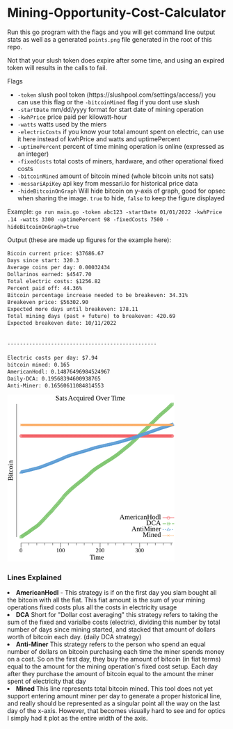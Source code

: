 <h1>Mining-Opportunity-Cost-Calculator</h1>

Run this go program with the flags and you will get command line output stats as well as a generated `points.png` file generated in the root of this repo.

Not that your slush token does expire after some time, and using an expired token will results in the calls to fail.

Flags

<ul>
<li><code>-token</code> slush pool token (https://slushpool.com/settings/access/) you can use this flag or the <code>-bitcoinMined</code> flag if you dont use slush</li>
<li><code>-startDate</code> mm/dd/yyyy format for start date of mining operation</li>
<li><code>-kwhPrice</code> price paid per kilowatt-hour</li>
<li><code>-watts</code> watts used by the miers</li>
<li><code>-electricCosts</code> if you know your total amount spent on electric, can use it here instead of kwhPrice and watts and uptimePercent</li>
<li><code>-uptimePercent</code> percent of time mining operation is online (expressed as an integer)</li>
<li><code>-fixedCosts</code> total costs of miners, hardware, and other operational fixed costs</li>
<li><code>-bitcoinMined</code> amount of bitcoin mined (whole bitcoin units not sats)</li>
<li><code>-messariApiKey</code> api key from messari.io for historical price data</li>
<li><code>-hideBitcoinOnGraph</code> Will hide bitcoin on y-axis of graph, good for opsec when sharing the image. <code>true</code> to hide, <code>false</code> to keep the figure displayed</li>
</ul>

Example: `go run main.go -token abc123 -startDate 01/01/2022 -kwhPrice .14 -watts 3300 -uptimePercent 98 -fixedCosts 7500 -hideBitcoinOnGraph=true`

Output (these are made up figures for the example here):
```
Bicoin current price: $37686.67
Days since start: 320.3
Average coins per day: 0.00032434
Dollarinos earned: $4547.70
Total electric costs: $1256.82
Percent paid off: 44.36%
Bitcoin percentage increase needed to be breakeven: 34.31%
Breakeven price: $56302.90
Expected more days until breakeven: 178.11
Total mining days (past + future) to breakeven: 420.69
Expected breakeven date: 10/11/2022


------------------------------------------------

Electric costs per day: $7.94
bitcoin mined: 0.165
AmericanHodl: 0.14876496984524967
Daily-DCA: 0.19568394600938765
Anti-Miner: 0.16560611084814553
```

![Example output plot](example-points.png)

<h3>Lines Explained</h3>
<li><b>AmericanHodl</b> - This strategy is if on the first day you slam bought all the bitcoin with all the fiat. This fiat amount is the sum of your mining operations fixed costs plus all the costs in electricity usage</li>
<li><b>DCA</b> Short for "Dollar cost averaging" this strategy refers to taking the sum of the fixed and varialbe costs (electric), dividing this number by total number of days since mining started, and stacked that amount of dollars worth of bitcoin each day. (daily DCA strategy)</li>
<li><b>Anti-Miner</b> This strategy refers to the person who spend an equal number of dollars on bitcoin purchasing each time the miner spends money on a cost. So on the first day, they buy the amount of bitcoin (in fiat terms) equal to the amount for the mining operation's fixed cost setup. Each day after they purchase the amount of bitcoin equal to the amount the miner spent of electricity that day</li>
<li><b>Mined</b> This line represents total bitcoin mined. This tool does not yet support entering amount miner per day to generate a proper historical line, and really should be represented as a singular point all the way on the last day of the x-axis. However, that becomes visually hard to see and for optics I simply had it plot as the entire width of the axis.</li>